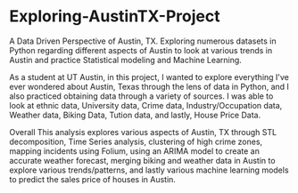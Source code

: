 # Exploring-AustinTX-Project
A Data Driven Perspective of Austin, TX. Exploring numerous datasets in Python regarding different aspects of Austin to look
at various trends in Austin and practice Statistical modeling and Machine Learning.

As a student at UT Austin, in this project, I wanted to explore everything I've ever wondered about Austin, Texas through the lens of data in Python, and I also practiced obtaining data through a variety of sources. I was able to look at ethnic data, University data, Crime data, Industry/Occupation data, Weather data, Biking Data, Tution data, and lastly, House Price Data.

Overall This analysis explores various aspects of Austin, TX through STL decomposition, Time Series analysis, clustering of high crime zones, mapping incidents using Folium, using an ARIMA model to create an accurate weather forecast, merging biking and weather data in Austin to explore various trends/patterns, and lastly various machine learning models to predict the sales price of houses in Austin.
